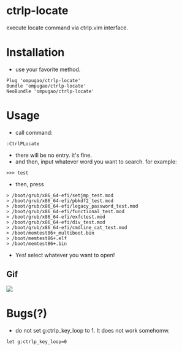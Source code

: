 # ctrlp-locate
execute locate command via ctrlp.vim interface.

# Installation
- use your favorite method.
````
Plug 'ompugao/ctrlp-locate'
Bundle 'ompugao/ctrlp-locate'
NeoBundle 'ompugao/ctrlp-locate'
````

# Usage
- call command:
````
:CtrlPLocate
````
- there will be no entry. it's fine.
- and then, input whatever word you want to search. for example:
````
>>> test
````
- then, press <c-d>
````
> /boot/grub/x86_64-efi/setjmp_test.mod
> /boot/grub/x86_64-efi/pbkdf2_test.mod
> /boot/grub/x86_64-efi/legacy_password_test.mod
> /boot/grub/x86_64-efi/functional_test.mod
> /boot/grub/x86_64-efi/exfctest.mod
> /boot/grub/x86_64-efi/div_test.mod
> /boot/grub/x86_64-efi/cmdline_cat_test.mod
> /boot/memtest86+_multiboot.bin
> /boot/memtest86+.elf
> /boot/memtest86+.bin
````
- Yes! select whatever you want to open!
  
## Gif
![](https://raw.githubusercontent.com/wiki/ompugao/ctrlp-locate/imgs/ctrlp-locate.gif)

# Bugs(?)

- do not set g:ctrlp_key_loop to 1. It does not work somehomw.
````
let g:ctrlp_key_loop=0
````

